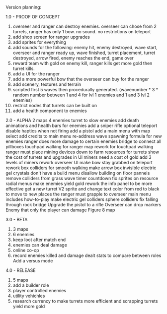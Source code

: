 Version planning:

1.0 - PROOF OF CONCEPT
1.	overseer and ranger can destroy enemies. overseer can chose from 2 turrets, ranger has only 1 bow. no sound. no restrictions on teleport
2.	add shop screen for ranger upgrades
3.	add sprites for everything
4.	add sounds for the following: enemy hit, enemy destroyed, wave start, overseer and ranger ready up, wave finished, turret placement, turret destroyed, arrow fired, enemy reaches the end, game over
5.	reward team with gold on enemy kill, ranger kills get more gold then turret kills. 
6.	add a UI for the ranger
7.	add a more powerful bow that the overseer can buy for the ranger
8.	add scenery, textures and terrain
9.	scripted first 5 waves then procedurally generated. (wavenumber * 3 * random number between 1 and 4 for lvl 1 enemies and 1 and 3 lvl 2 enemies)
10.	restrict nodes that turrets can be built on
11.	add a health component to enemies

2.0 - ALPHA
2 maps
4 enemies
turret to slow enemies
add death animations and health bars for enemies
add a sniper rifle
optional teleport
disable haptics when not firing
add a pistol
add a main menu with map select
add credits to main menu
re-address wave spawning formula for new enemies
ranger does more damage to certain enemies
bridge to connect all pillboxes
touchpad walking for ranger
map rework for touchpad walking
ranger must place mining devices down to farm resources for turrets
show the cost of turrets and upgrades in UI
miners need a cost of gold
add 3 levels of miners
rework overseer UI
make bow stay grabbed on teleport
rework box colliders for smooth walking
make arrow box invisible
electric gel crystals don't have a build menu
disallow building on floor pannels
remove colliders from grass
wave timer countdown
fix sprites on resource radial menus
make enemies yield gold
rework the info panel to be more effective
get a new turret V2 sprite and change text color from red to black
to move to new places the ranger must grapple to overseer
main menu includes how-to-play
make electric gel colliders sphere colliders
fix falling through rock bridge
Upgrade the pistol to a rifle
Overseer can drop markers
Enemy that only the player can damage
Figure 8 map




3.0 - BETA
1.	3 maps
2.	6 enemies
3.	keep loot after match end
4.	enemies can deal damage
5.	online co-op
6.	record enemies killed and damage dealt stats to compare between roles
Add a versus mode

4.0 - RELEASE
1.	5 maps
2.	add a builder role
3.	player controlled enemies
4.	utility vehichles
5.	research currency to make turrets more efficient and scrapping turrets yield more gold

